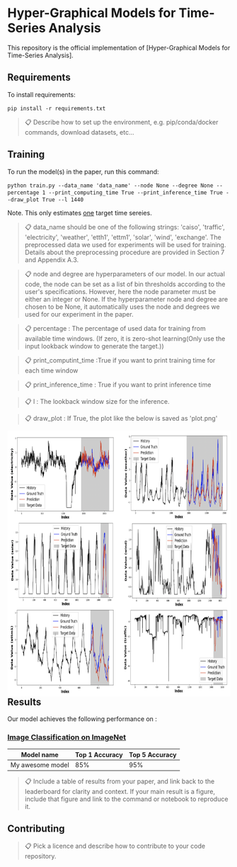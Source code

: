 # Hyper-Graphical Models for Time-Series Analysis

This repository is the official implementation of [Hyper-Graphical Models for Time-Series Analysis]. 


## Requirements

To install requirements:

```setup
pip install -r requirements.txt
```

>📋  Describe how to set up the environment, e.g. pip/conda/docker commands, download datasets, etc...


## Training

To run the model(s) in the paper, run this command:

```train
python train.py --data_name 'data_name' --node None --degree None --percentage 1 --print_computing_time True --print_inference_time True --draw_plot True --l 1440
```

Note. This only estimates <u>one</u> target time sereies. 

>📋 data_name should be one of the following strings: 'caiso', 'traffic', 'electricity', 'weather', 'etth1', 'ettm1', 'solar', 'wind', 'exchange'. The preprocessed data we used for experiments will be used for training. Details about the preprocessing procedure are provided in Section 7 and Appendix A.3.

>📋 node and degree are hyperparameters of our model. In our actual code, the node can be set as a list of bin thresholds according to the user's specifications. However, here the node parameter must be either an integer or None. If the hyperparameter node and degree are chosen to be None, it automatically uses the node and degrees we used for our experiment in the paper.

>📋 percentage : The percentage of used data for training from available time windows. (If zero, it is zero-shot learning(Only use the input lookback window to generate the target.))

>📋 print_computint_time :True if you want to print training time for each time window

>📋 print_inference_time : True if you want to print inference time

>📋 l : The lookback window size for the inference.

>📋 draw_plot : If True, the plot like the below is saved as 'plot.png'

<a href="url"><img src="/assets/prediction_target_plot.jpg" align="center" height="600" width="800" style="float:left; padding-right:15px" ></a>


## Results

Our model achieves the following performance on :

### [Image Classification on ImageNet](https://paperswithcode.com/sota/image-classification-on-imagenet)

| Model name         | Top 1 Accuracy  | Top 5 Accuracy |
| ------------------ |---------------- | -------------- |
| My awesome model   |     85%         |      95%       |

>📋  Include a table of results from your paper, and link back to the leaderboard for clarity and context. If your main result is a figure, include that figure and link to the command or notebook to reproduce it. 


## Contributing

>📋  Pick a licence and describe how to contribute to your code repository. 
